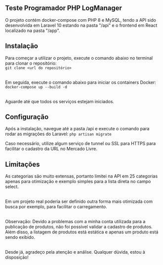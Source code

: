 ## Teste Programador PHP LogManager

O projeto contém docker-compose com PHP 8 e MySQL, tendo a API sido desenvolvida em Laravel 10 estando na pasta "/api" e o frontend em React localizado na pasta "/app".


## Instalação
Para começar a utilizar o projeto, execute o comando abaixo no terminal para clonar o repositório:<br>
``git clone <url do repositório>``<br><br>

Em seguida, execute o comando abaixo para iniciar os containers Docker:<br>
``docker-compose up --build -d``<br><br>

Aguarde até que todos os serviços estejam iniciados.

## Configuração

Após a instalação, navegue até a pasta /api e execute o comando para rodar as migrações do Laravel:
``php artisan migrate``

Caso necessário, utilize algum serviço de tunnel ou SSL para HTTPS para facilitar o cadastro da URL no Mercado Livre.

## Limitações
As categorias são muito extensas, portanto limitei na API em 25 categorias apenas para otimização e exemplo simples para a lista direta no campo select.
<br><br>

Em um projeto real poderia ser definido outra forma mais otimizada com busca por exemplo, para facilitar o carregamento.
<br><br>

Observação: Devido a problemas com a minha conta utilizada para a publicação de produtos, não foi possível validar a cadastro de produtos. Além disso, a listagem de produtos está estática e apenas um produto está sendo exibido.
<br><br>

Desde já, agradeço pela atenção e análise. Qualquer dúvida, estou à disposição!
